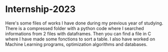 # Internship-2023

Here's some files of works I have done during my previous year of studying.
There is a compressed folder with a python code where I searched informations from 2 files with dataframes.
Then you can find a file in C where I have made some fonctions to sort a table.
I also have worked on Machine Learning programs, optimization algorithms and databases.
